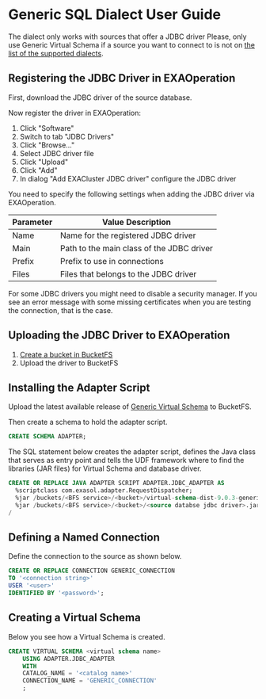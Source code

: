 # Generic SQL Dialect User Guide

The dialect only works with sources that offer a JDBC driver
Please, only use Generic Virtual Schema if a source you want to connect to is not on [the list of the supported dialects](https://docs.exasol.com/database_concepts/virtual_schema/supported_data_sources.htm).

## Registering the JDBC Driver in EXAOperation

First, download the JDBC driver of the source database.

Now register the driver in EXAOperation:

1. Click "Software"
1. Switch to tab "JDBC Drivers"
1. Click "Browse..."
1. Select JDBC driver file
1. Click "Upload"
1. Click "Add"
1. In dialog "Add EXACluster JDBC driver" configure the JDBC driver

You need to specify the following settings when adding the JDBC driver via EXAOperation.

| Parameter | Value Description                         |
|-----------|-------------------------------------------|
| Name      | Name for the registered JDBC driver       |
| Main      | Path to the main class of the JDBC driver |
| Prefix    | Prefix to use in connections              |
| Files     | Files that belongs to the JDBC driver     |

For some JDBC drivers you might need to disable a security manager. 
If you see an error message with some missing certificates when you are testing the connection, that is the case.

## Uploading the JDBC Driver to EXAOperation

1. [Create a bucket in BucketFS](https://docs.exasol.com/administration/on-premise/bucketfs/create_new_bucket_in_bucketfs_service.htm)
1. Upload the driver to BucketFS

## Installing the Adapter Script

Upload the latest available release of [Generic Virtual Schema](https://github.com/exasol/generic-virtual-schema/releases) to BucketFS.

Then create a schema to hold the adapter script.

```sql
CREATE SCHEMA ADAPTER;
```

The SQL statement below creates the adapter script, defines the Java class that serves as entry point and tells the UDF framework where to find the libraries (JAR files) for Virtual Schema and database driver.

```sql
CREATE OR REPLACE JAVA ADAPTER SCRIPT ADAPTER.JDBC_ADAPTER AS
  %scriptclass com.exasol.adapter.RequestDispatcher;
  %jar /buckets/<BFS service>/<bucket>/virtual-schema-dist-9.0.3-generic-2.0.0.jar;
  %jar /buckets/<BFS service>/<bucket>/<source databse jdbc driver>.jar;
/
```

## Defining a Named Connection

Define the connection to the source as shown below.

```sql
CREATE OR REPLACE CONNECTION GENERIC_CONNECTION
TO '<connection string>'
USER '<user>'
IDENTIFIED BY '<password>';
```

## Creating a Virtual Schema

Below you see how a Virtual Schema is created.

```sql
CREATE VIRTUAL SCHEMA <virtual schema name>
	USING ADAPTER.JDBC_ADAPTER 
	WITH
	CATALOG_NAME = '<catalog name>'
	CONNECTION_NAME = 'GENERIC_CONNECTION'
	;
```